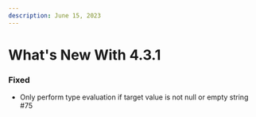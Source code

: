 ```yaml
---
description: June 15, 2023
---
```


# What's New With 4.3.1

### Fixed

* Only perform type evaluation if target value is not null or empty string #75
